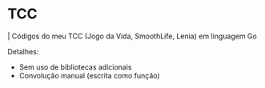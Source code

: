 # TCC
| Códigos do meu TCC (Jogo da Vida, SmoothLife, Lenia) em linguagem Go

Detalhes:
- Sem uso de bibliotecas adicionais
- Convolução manual (escrita como função)
